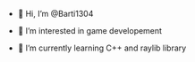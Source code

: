 - 👋 Hi, I’m @Barti1304

- 👀 I’m interested in game developement

- 🌱 I’m currently learning C++ and raylib library
